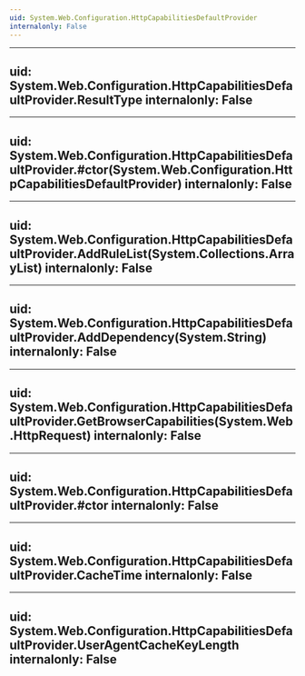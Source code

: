 ```yaml
---
uid: System.Web.Configuration.HttpCapabilitiesDefaultProvider
internalonly: False
---
```


---
uid: System.Web.Configuration.HttpCapabilitiesDefaultProvider.ResultType
internalonly: False
---

---
uid: System.Web.Configuration.HttpCapabilitiesDefaultProvider.#ctor(System.Web.Configuration.HttpCapabilitiesDefaultProvider)
internalonly: False
---

---
uid: System.Web.Configuration.HttpCapabilitiesDefaultProvider.AddRuleList(System.Collections.ArrayList)
internalonly: False
---

---
uid: System.Web.Configuration.HttpCapabilitiesDefaultProvider.AddDependency(System.String)
internalonly: False
---

---
uid: System.Web.Configuration.HttpCapabilitiesDefaultProvider.GetBrowserCapabilities(System.Web.HttpRequest)
internalonly: False
---

---
uid: System.Web.Configuration.HttpCapabilitiesDefaultProvider.#ctor
internalonly: False
---

---
uid: System.Web.Configuration.HttpCapabilitiesDefaultProvider.CacheTime
internalonly: False
---

---
uid: System.Web.Configuration.HttpCapabilitiesDefaultProvider.UserAgentCacheKeyLength
internalonly: False
---
